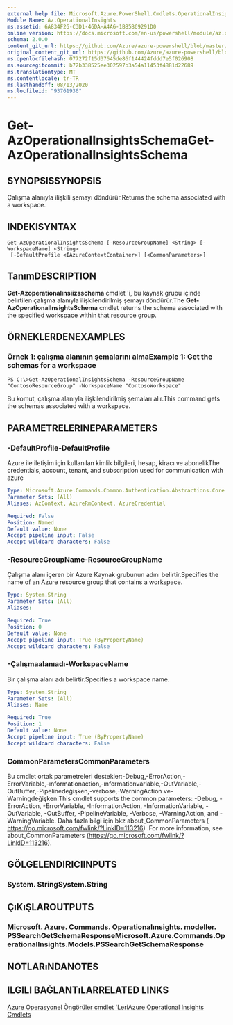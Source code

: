 ```yaml
---
external help file: Microsoft.Azure.PowerShell.Cmdlets.OperationalInsights.dll-Help.xml
Module Name: Az.OperationalInsights
ms.assetid: 6A834F26-C3D1-46DA-A4A6-1BB5B69291D0
online version: https://docs.microsoft.com/en-us/powershell/module/az.operationalinsights/get-azoperationalinsightsschema
schema: 2.0.0
content_git_url: https://github.com/Azure/azure-powershell/blob/master/src/OperationalInsights/OperationalInsights/help/Get-AzOperationalInsightsSchema.md
original_content_git_url: https://github.com/Azure/azure-powershell/blob/master/src/OperationalInsights/OperationalInsights/help/Get-AzOperationalInsightsSchema.md
ms.openlocfilehash: 077272f15d37645de86f144424fddd7e5f026908
ms.sourcegitcommit: b72b338525ee302597b3a54a11453f4881d22689
ms.translationtype: MT
ms.contentlocale: tr-TR
ms.lasthandoff: 08/13/2020
ms.locfileid: "93761936"
---
```

# <span data-ttu-id="a370d-101">Get-AzOperationalInsightsSchema</span><span class="sxs-lookup"><span data-stu-id="a370d-101">Get-AzOperationalInsightsSchema</span></span>

## <span data-ttu-id="a370d-102">SYNOPSIS</span><span class="sxs-lookup"><span data-stu-id="a370d-102">SYNOPSIS</span></span>
<span data-ttu-id="a370d-103">Çalışma alanıyla ilişkili şemayı döndürür.</span><span class="sxs-lookup"><span data-stu-id="a370d-103">Returns the schema associated with a workspace.</span></span>

## <span data-ttu-id="a370d-104">INDEKI</span><span class="sxs-lookup"><span data-stu-id="a370d-104">SYNTAX</span></span>

```
Get-AzOperationalInsightsSchema [-ResourceGroupName] <String> [-WorkspaceName] <String>
 [-DefaultProfile <IAzureContextContainer>] [<CommonParameters>]
```

## <span data-ttu-id="a370d-105">Tanım</span><span class="sxs-lookup"><span data-stu-id="a370d-105">DESCRIPTION</span></span>
<span data-ttu-id="a370d-106">**Get-Azoperationalınsiizsschema** cmdlet 'i, bu kaynak grubu içinde belirtilen çalışma alanıyla ilişkilendirilmiş şemayı döndürür.</span><span class="sxs-lookup"><span data-stu-id="a370d-106">The **Get-AzOperationalInsightsSchema** cmdlet returns the schema associated with the specified workspace within that resource group.</span></span>

## <span data-ttu-id="a370d-107">ÖRNEKLERDEN</span><span class="sxs-lookup"><span data-stu-id="a370d-107">EXAMPLES</span></span>

### <span data-ttu-id="a370d-108">Örnek 1: çalışma alanının şemalarını alma</span><span class="sxs-lookup"><span data-stu-id="a370d-108">Example 1: Get the schemas for a workspace</span></span>
```
PS C:\>Get-AzOperationalInsightsSchema -ResourceGroupName "ContosoResourceGroup" -WorkspaceName "ContosoWorkspace"
```

<span data-ttu-id="a370d-109">Bu komut, çalışma alanıyla ilişkilendirilmiş şemaları alır.</span><span class="sxs-lookup"><span data-stu-id="a370d-109">This command gets the schemas associated with a workspace.</span></span>

## <span data-ttu-id="a370d-110">PARAMETRELERINE</span><span class="sxs-lookup"><span data-stu-id="a370d-110">PARAMETERS</span></span>

### <span data-ttu-id="a370d-111">-DefaultProfile</span><span class="sxs-lookup"><span data-stu-id="a370d-111">-DefaultProfile</span></span>
<span data-ttu-id="a370d-112">Azure ile iletişim için kullanılan kimlik bilgileri, hesap, kiracı ve abonelik</span><span class="sxs-lookup"><span data-stu-id="a370d-112">The credentials, account, tenant, and subscription used for communication with azure</span></span>

```yaml
Type: Microsoft.Azure.Commands.Common.Authentication.Abstractions.Core.IAzureContextContainer
Parameter Sets: (All)
Aliases: AzContext, AzureRmContext, AzureCredential

Required: False
Position: Named
Default value: None
Accept pipeline input: False
Accept wildcard characters: False
```

### <span data-ttu-id="a370d-113">-ResourceGroupName</span><span class="sxs-lookup"><span data-stu-id="a370d-113">-ResourceGroupName</span></span>
<span data-ttu-id="a370d-114">Çalışma alanı içeren bir Azure Kaynak grubunun adını belirtir.</span><span class="sxs-lookup"><span data-stu-id="a370d-114">Specifies the name of an Azure resource group that contains a workspace.</span></span>

```yaml
Type: System.String
Parameter Sets: (All)
Aliases:

Required: True
Position: 0
Default value: None
Accept pipeline input: True (ByPropertyName)
Accept wildcard characters: False
```

### <span data-ttu-id="a370d-115">-Çalışmaalanıadı</span><span class="sxs-lookup"><span data-stu-id="a370d-115">-WorkspaceName</span></span>
<span data-ttu-id="a370d-116">Bir çalışma alanı adı belirtir.</span><span class="sxs-lookup"><span data-stu-id="a370d-116">Specifies a workspace name.</span></span>

```yaml
Type: System.String
Parameter Sets: (All)
Aliases: Name

Required: True
Position: 1
Default value: None
Accept pipeline input: True (ByPropertyName)
Accept wildcard characters: False
```

### <span data-ttu-id="a370d-117">CommonParameters</span><span class="sxs-lookup"><span data-stu-id="a370d-117">CommonParameters</span></span>
<span data-ttu-id="a370d-118">Bu cmdlet ortak parametreleri destekler:-Debug,-ErrorAction,-ErrorVariable,-ınformationaction,-ınformationvariable,-OutVariable,-OutBuffer,-Pipelinedeğişken,-verbose,-WarningAction ve-Warningdeğişken.</span><span class="sxs-lookup"><span data-stu-id="a370d-118">This cmdlet supports the common parameters: -Debug, -ErrorAction, -ErrorVariable, -InformationAction, -InformationVariable, -OutVariable, -OutBuffer, -PipelineVariable, -Verbose, -WarningAction, and -WarningVariable.</span></span> <span data-ttu-id="a370d-119">Daha fazla bilgi için bkz about_CommonParameters ( https://go.microsoft.com/fwlink/?LinkID=113216) .</span><span class="sxs-lookup"><span data-stu-id="a370d-119">For more information, see about_CommonParameters (https://go.microsoft.com/fwlink/?LinkID=113216).</span></span>

## <span data-ttu-id="a370d-120">GÖLGELENDIRICI</span><span class="sxs-lookup"><span data-stu-id="a370d-120">INPUTS</span></span>

### <span data-ttu-id="a370d-121">System. String</span><span class="sxs-lookup"><span data-stu-id="a370d-121">System.String</span></span>

## <span data-ttu-id="a370d-122">ÇıKıŞLAR</span><span class="sxs-lookup"><span data-stu-id="a370d-122">OUTPUTS</span></span>

### <span data-ttu-id="a370d-123">Microsoft. Azure. Commands. Operationalınsights. modeller. PSSearchGetSchemaResponse</span><span class="sxs-lookup"><span data-stu-id="a370d-123">Microsoft.Azure.Commands.OperationalInsights.Models.PSSearchGetSchemaResponse</span></span>

## <span data-ttu-id="a370d-124">NOTLARıNDA</span><span class="sxs-lookup"><span data-stu-id="a370d-124">NOTES</span></span>

## <span data-ttu-id="a370d-125">ILGILI BAĞLANTıLAR</span><span class="sxs-lookup"><span data-stu-id="a370d-125">RELATED LINKS</span></span>

[<span data-ttu-id="a370d-126">Azure Operasyonel Öngörüler cmdlet 'Leri</span><span class="sxs-lookup"><span data-stu-id="a370d-126">Azure Operational Insights Cmdlets</span></span>](/powershell/module/az.operationalinsights)


